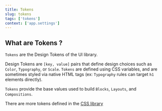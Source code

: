 ```yaml
---
title: Tokens
slug: tokens
tags: ['tokens']
context: ['app.settings']
---
```


## What are Tokens ?

`Tokens` are the Design Tokens of the UI library.

Design Tokens are `[key, value]` pairs that define design choices such as `Color`, `Typography`, or `Scale`.
`Tokens` are defined using CSS variables, and are sometimes styled via native HTML tags (ex: `Typography` rules can target `h1` elements directly).

`Tokens` provide the base values used to build `Blocks`, `Layouts`, and `Compositions`.

There are more tokens defined in the [CSS library](https://github.com/fat-fuzzy/rocks/tree/main/packages/ui/src/lib/styles)
